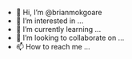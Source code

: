 - 👋 Hi, I’m @brianmokgoare
- 👀 I’m interested in ...
- 🌱 I’m currently learning ...
- 💞️ I’m looking to collaborate on ...
- 📫 How to reach me ...

<!---
brianmokgoare/brianmokgoare is a ✨ special ✨ repository because its `README.md` (this file) appears on your GitHub profile.
You can click the Preview link to take a look at your changes.
--->
